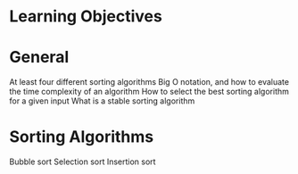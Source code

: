 # Learning Objectives

# General
At least four different sorting algorithms
Big O notation, and how to evaluate the time complexity of an algorithm
How to select the best sorting algorithm for a given input
What is a stable sorting algorithm
# Sorting Algorithms
Bubble sort
Selection sort
Insertion sort
